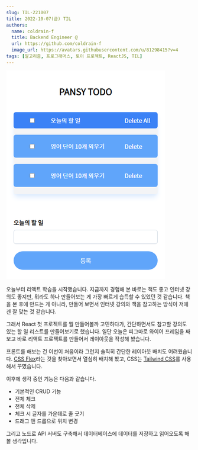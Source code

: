 ```yaml
---
slug: TIL-221007
title: 2022-10-07(금) TIL
authors:
  name: coldrain-f
  title: Backend Engineer @
  url: https://github.com/coldrain-f
  image_url: https://avatars.githubusercontent.com/u/81298415?v=4
tags: [알고리즘, 프로그래머스, 토이 프로젝트, ReactJS, TIL]
---
```


![Todo](./todo.png)

오늘부터 리액트 학습을 시작했습니다.
지금까지 경험해 본 바로는 책도 좋고 인터넷 강의도 좋지만, 뭐라도 하나 만들어보는 게
가장 빠르게 습득할 수 있었던 것 같습니다. 책을 본 후에 만드는 게 아니라, 만들어 보면서 인터넷 강의와 책을 참고하는 방식이 저에겐 잘 맞는 것 같습니다.

그래서 React 첫 프로젝트를 뭘 만들어볼까 고민하다가, 간단하면서도 참고할 강의도 있는 할 일 리스트를 만들어보기로 했습니다.
일단 오늘은 피그마로 와이어 프레임을 짜보고 바로 리액트 프로젝트를 만들어서 레이아웃을 작성해 봤습니다.

프론트를 해보는 건 이번이 처음이라 그런지 솔직히 간단한 레이아웃 배치도 어려웠습니다.
[CSS Flex](https://studiomeal.com/archives/197)라는 것을 찾아보면서 열심히 배치해 봤고,
CSS는 [Tailwind CSS](https://tailwindcss.com/)를 사용해서 꾸몄습니다.

이후에 생각 중인 기능은 다음과 같습니다.

- 기본적인 CRUD 기능
- 전체 체크
- 전체 삭제
- 체크 시 글자를 가운데로 줄 긋기
- 드래그 앤 드롭으로 위치 변경

그리고 노드로 API 서버도 구축해서 데이터베이스에 데이터를 저장하고 읽어오도록 해 볼 생각입니다.
